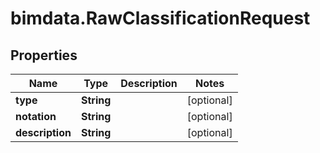 # bimdata.RawClassificationRequest

## Properties

Name | Type | Description | Notes
------------ | ------------- | ------------- | -------------
**type** | **String** |  | [optional] 
**notation** | **String** |  | [optional] 
**description** | **String** |  | [optional] 


